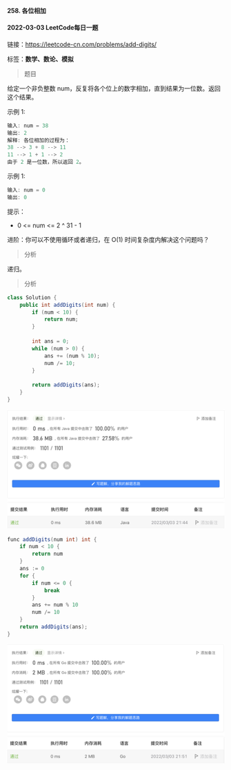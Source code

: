#### 258. 各位相加

#### 2022-03-03 LeetCode每日一题

链接：https://leetcode-cn.com/problems/add-digits/

标签：**数学、数论、模拟**

> 题目

给定一个非负整数 num，反复将各个位上的数字相加，直到结果为一位数。返回这个结果。

示例 1:

```java
输入: num = 38
输出: 2 
解释: 各位相加的过程为：
38 --> 3 + 8 --> 11
11 --> 1 + 1 --> 2
由于 2 是一位数，所以返回 2。
```

示例 1:

```java
输入: num = 0
输出: 0
```

提示：

- 0 <= num <= 2 ^ 31 - 1


进阶：你可以不使用循环或者递归，在 O(1) 时间复杂度内解决这个问题吗？

> 分析

递归。

> 分析

```java
class Solution {
    public int addDigits(int num) {
        if (num < 10) {
            return num;
        }
        
        int ans = 0;
        while (num > 0) {
            ans += (num % 10);
            num /= 10;
        }

        return addDigits(ans);
    }
}
```

![image-20220303214434411](258.各位相加.assets/image-20220303214434411-6315076.png)

```java
func addDigits(num int) int {
    if num < 10 {
        return num
    }
    ans := 0
    for {
        if num <= 0 {
            break
        }
        ans += num % 10
        num /= 10
    }
    return addDigits(ans);
}
```

![image-20220303215133907](258.各位相加.assets/image-20220303215133907-6315495.png)